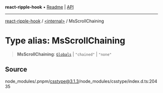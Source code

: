**react-ripple-hook** • [Readme](../../README.md) \| [API](../../globals.md)

---

[react-ripple-hook](../../README.md) / [\<internal\>](../README.md) / MsScrollChaining

# Type alias: MsScrollChaining

> **MsScrollChaining**: [`Globals`](Globals.md) \| `"chained"` \| `"none"`

## Source

node_modules/.pnpm/csstype@3.1.3/node_modules/csstype/index.d.ts:20435
